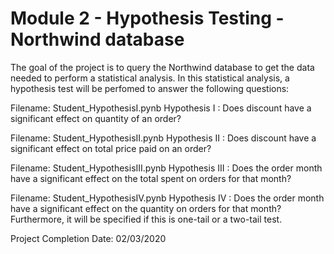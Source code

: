 
# Module 2 -  Hypothesis Testing - Northwind database

The goal of the project is to query the Northwind database to get the data needed to perform a statistical analysis. In this statistical analysis, a hypothesis test will be perfomed to answer the following questions:

Filename:  Student_HypothesisI.pynb
Hypothesis I : Does discount have a significant effect on quantity of an order?


Filename:  Student_HypothesisII.pynb
Hypothesis II : Does discount have a significant effect on total price paid on an order?

Filename:  Student_HypothesisIII.pynb
Hypothesis III : Does the order month have a significant effect on the total spent on orders for that month?

Filename:  Student_HypothesisIV.pynb
Hypothesis IV : Does the order month have a significant effect on the quantity on orders for that month?
Furthermore, it will be specified if this is one-tail or a two-tail test.

Project Completion Date:  02/03/2020

